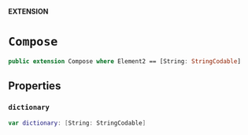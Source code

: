 **EXTENSION**

# `Compose`
```swift
public extension Compose where Element2 == [String: StringCodable]
```

## Properties
### `dictionary`

```swift
var dictionary: [String: StringCodable]
```
